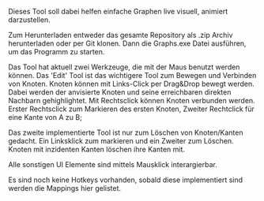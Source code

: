 Dieses Tool soll dabei helfen einfache Graphen live visuell, animiert darzustellen. 

Zum Herunterladen entweder das gesamte Repository als .zip Archiv herunterladen oder per Git klonen. 
Dann die Graphs.exe Datei ausführen, um das Programm zu starten. 

Das Tool hat aktuell zwei Werkzeuge, die mit der Maus benutzt werden können. Das 'Edit' Tool ist das wichtigere Tool zum Bewegen und Verbinden von Knoten.
Knoten können mit Links-Click per Drag&Drop bewegt werden. Dabei werden der anvisierte Knoten und seine erreichbaren direkten Nachbarn gehighlightet. 
Mit Rechtsclick können Knoten verbunden werden. Erster Rechtsclick zum Markieren des ersten Knoten, Zweiter Rechtclick für eine Kante von A zu B;

Das zweite implementierte Tool ist nur zum Löschen von Knoten/Kanten gedacht. Ein Linksklick zum markieren und ein Zweiter zum Löschen. Knoten mit inzidenten Kanten löschen ihre Kanten mit.

Alle sonstigen UI Elemente sind mittels Mausklick interargierbar.

Es sind noch keine Hotkeys vorhanden, sobald diese implementiert sind werden die Mappings hier gelistet.
